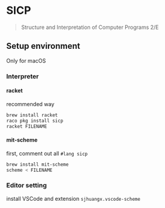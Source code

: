 # SICP
> Structure and Interpretation of Computer Programs 2/E

## Setup environment

Only for macOS

### Interpreter

#### racket

recommended way

```bash 
brew install racket
raco pkg install sicp
racket FILENAME
```

#### mit-scheme
first, comment out all `#lang sicp`

```bash
brew install mit-scheme
scheme < FILENAME
```

### Editor setting

install VSCode and extension `sjhuangx.vscode-scheme`